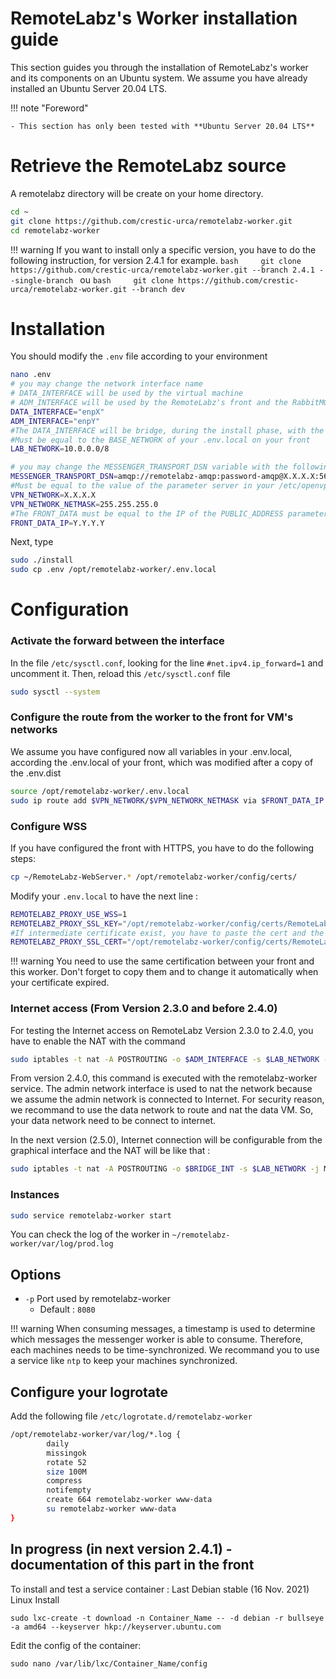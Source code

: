 # RemoteLabz's Worker installation guide

This section guides you through the installation of RemoteLabz's worker and its components on an Ubuntu system. We assume you have already installed an Ubuntu Server 20.04 LTS.

!!! note "Foreword"

    - This section has only been tested with **Ubuntu Server 20.04 LTS**

# Retrieve the RemoteLabz source
A remotelabz directory will be create on your home directory.
```bash
cd ~
git clone https://github.com/crestic-urca/remotelabz-worker.git
cd remotelabz-worker
```

!!! warning
    If you want to install only a specific version, you have to do the following instruction, for version 2.4.1 for example.
    ```bash    
    git clone https://github.com/crestic-urca/remotelabz-worker.git --branch 2.4.1 --single-branch
    ```
    ou
    ```bash    
    git clone https://github.com/crestic-urca/remotelabz-worker.git --branch dev
    ```

# Installation
You should modify the `.env` file according to your environment

``` bash
nano .env
# you may change the network interface name
# DATA_INTERFACE will be used by the virtual machine
# ADM_INTERFACE will be used by the RemoteLabz's front and the RabbitMQ to communicate with the worker. This interface is also used to ssh connexion
DATA_INTERFACE="enpX"
ADM_INTERFACE="enpY"
#The DATA_INTERFACE will be bridge, during the install phase, with the br-worker-data interface (which will be an OVS)
#Must be equal to the BASE_NETWORK of your .env.local on your front
LAB_NETWORK=10.0.0.0/8

# you may change the MESSENGER_TRANSPORT_DSN variable with the following, with your credentials, and the RabbitMQ IP or its FQDN. If the RabbitMQ is on your front, you have to use the adm network 
MESSENGER_TRANSPORT_DSN=amqp://remotelabz-amqp:password-amqp@X.X.X.X:5672/%2f/messages
#Must be equal to the value of the parameter server in your /etc/openvpn/server/server.conf on your Front
VPN_NETWORK=X.X.X.X
VPN_NETWORK_NETMASK=255.255.255.0
#The FRONT_DATA must be equal to the IP of the PUBLIC_ADDRESS parameter of the .env.local from the Front 
FRONT_DATA_IP=Y.Y.Y.Y
```
Next, type 
```bash
sudo ./install
sudo cp .env /opt/remotelabz-worker/.env.local
```
# Configuration
### Activate the forward between the interface
In the file `/etc/sysctl.conf`, looking for the line `#net.ipv4.ip_forward=1` and uncomment it. Then, reload this `/etc/sysctl.conf` file
```bash
sudo sysctl --system
```

### Configure the route from the worker to the front for VM's networks
We assume you have configured now all variables in your .env.local, according the .env.local of your front, which was modified after a copy of the .env.dist
```bash
source /opt/remotelabz-worker/.env.local
sudo ip route add $VPN_NETWORK/$VPN_NETWORK_NETMASK via $FRONT_DATA_IP
```

### Configure WSS
If you have configured the front with HTTPS, you have to do the following steps:
```bash
cp ~/RemoteLabz-WebServer.* /opt/remotelabz-worker/config/certs/
```

Modify your `.env.local` to have the next line :
```bash
REMOTELABZ_PROXY_USE_WSS=1
REMOTELABZ_PROXY_SSL_KEY="/opt/remotelabz-worker/config/certs/RemoteLabz-WebServer.key"
#If intermediate certificate exist, you have to paste the cert and the intermediate in the same .pem file
REMOTELABZ_PROXY_SSL_CERT="/opt/remotelabz-worker/config/certs/RemoteLabz-WebServer.crt"
```

!!! warning
    You need to use the same certification between your front and this worker. Don't forget to copy them and to change it automatically when your certificate expired.

### Internet access (From Version 2.3.0 and before 2.4.0)
For testing the Internet access on RemoteLabz Version 2.3.0 to 2.4.0, you have to enable the NAT with the command
```bash
sudo iptables -t nat -A POSTROUTING -o $ADM_INTERFACE -s $LAB_NETWORK -j MASQUERADE
```
From version 2.4.0, this command is executed with the remotelabz-worker service. The admin network interface is used to nat the network because we assume the admin network is connected to Internet. For security reason, we recommand to use the data network to route and nat the data VM. So, your data network need to be connect to internet.

In the next version (2.5.0), Internet connection will be configurable from the graphical interface and the NAT will be like that :
```bash
sudo iptables -t nat -A POSTROUTING -o $BRIDGE_INT -s $LAB_NETWORK -j MASQUERADE
```

### Instances
```bash
sudo service remotelabz-worker start
```

You can check the log of the worker in `~/remotelabz-worker/var/log/prod.log`

## Options

- `-p` Port used by remotelabz-worker
    - Default : `8080`

!!! warning
    When consuming messages, a timestamp is used to determine which messages the messenger worker is able to consume. Therefore, each machines needs to be time-synchronized. We recommand you to use a service like `ntp` to keep your machines synchronized.

## Configure your logrotate
Add the following file `/etc/logrotate.d/remotelabz-worker`

```bash
/opt/remotelabz-worker/var/log/*.log {
        daily
        missingok
        rotate 52
        size 100M
        compress
        notifempty
        create 664 remotelabz-worker www-data
        su remotelabz-worker www-data
}
```
## In progress (in next version 2.4.1) - documentation of this part in the front
To install and test a service container :
Last Debian stable (16 Nov. 2021) Linux Install
```
sudo lxc-create -t download -n Container_Name -- -d debian -r bullseye -a amd64 --keyserver hkp://keyserver.ubuntu.com
```
Edit the config of the container:
```
sudo nano /var/lib/lxc/Container_Name/config
```

